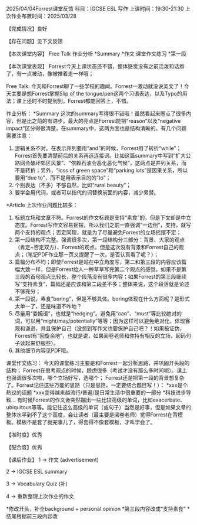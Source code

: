 2025/04/04Forrest课堂反馈
科目：IGCSE ESL 写作
上课时间：19:30-21:30
上次作业布置时间：2025/03/28

【完成情况】良好

【存在问题】见下文反馈

【本次课堂内容】
Free Talk
作业分析
*Summary
*作文
课堂作文练习
*第一段

【本次课堂表现】
Forrest今天上课状态还不错，整体感觉没有之前活泼和话痨了，有一点被动，像被推着走一样哦；

Free Talk:
今天和Forrest聊了一些学校的趣闻。Forrest一激动就没说英文了！今天主要是想Forrest掌握Slip of the tongue/pen这两个习语表达，以及Typo的用法；课上还时不时提到到，Forrest都能回答上，不错。

作业分析：
*Summary
这次的summary写得很不错哦！虽然看起来圈点了很多内容，但是比之前的有进步。最大的亮点是Forrest能把“reason”以及“negative impact”区分得很清楚，在summary中，这两方面也是结构清晰的。有几个问题需要注意：
1. 逻辑关系不对。在表示并列要用“and”的时候，Forrest用了转折“while”；Forrest首先要清楚前后的关系再选连接词。比如这篇summary中写到“扩大公路网会破坏郊区风景”、“依赖石油会恶化恶化气候”，这两点是并列关系，而不是转折；另外，“loss of green space”和“parking lots”是因果关系，所以要用“due to”，而不是用表示目的的“to”；
2. 个别表达（不多）不够自然，比如“rural beauty”；
3. 要学会用代词，或者可以指代的词替换前面的内容，减少累赘。

*Article
上次作业问题比较多：
1. 标题立场和文章不符。Forrest的作文标题是支持“素食”的，但是下文却是中立态度。Forrest写作文容易摇摆，所以我们之前一直强调“一边倒”，支持，就写两个支持的观点；否定同理，就是为了尽量避免Forrest的立场摇摆不定；
2. 第一段结构不完整。强调很多次，第一段结构分三部分：背景、大家的观点（肯定+否定双方）、Forrest的观点。但是这次没有背景和Forrest自己的观点；（笔记PDF作业那一页又提醒了一次，是否认真看了呢？）；
3. 篇幅分布不均；即使Forrest是站在中立角度写，第二和第三段的内容应该篇幅大致一样，但是Forrest给人一种草草写完第二个观点的感觉。如果不是第三段的首句观点比较长，整个段落没有很多内容；如果Forrest的第三段继续写“支持素食”，篇幅还是应该和第二段差不多；整体来说，这个段落就是论述不够充分；
4. 第一段说，素食“boring”，但是不够具体。boring体现在什么方面呢？是形式太单一了，还是味道不咋地？
5. 尽量用“委婉语”，也就是“hedging”。避免用“can”、“must”等比较绝对的词，可以用“might/may/potentially”等等；因为这样可以避免绝对化，体现客观和谦逊，并且保护自己（没想到写作文也要保护自己吧？！如果被证伪，Forrest有“回旋余地”，也就是说，如果阅卷老师和你持有相反的立场，起码句子读起来舒服些）。
6. 其他细节内容见PDF哦。

课堂作文练习：
今天的课堂练习主要是和Forrest一起分析思路，并巩固开头段的结构；
Forrest在思考观点的时候，顾虑很多（考试才没有那么多时间呢）。课上也强调很多次啦，哪个立场好写，选哪个；
Forrest还是把第一段的背景想复杂了。Forrest记住这些万能的思路（只是思路，一定要结合题目写！）：
*xxx是个热议的话题
*xxx变得越来越流行/普遍/是日常生活中很重要的一部分
*科技进步导致…
有时候Forrest的作文会突然蹦出一些比较高级的单词，比如exacerbate、ubiquitous等等。能记住这么高级的单词（或句子）当然是好事，但是如果文章的整体水平到不了这个高度，会让读者（最主要是阅卷老师）觉得Forrest在背模板。模板不是套了就完事儿了，得套得不像套模板，才叫学会了。
 
【准时度】优秀

【配合度】优秀

【课后作业】
1 -> 作文 (advertisement)

2 -> IGCSE ESL summary

3 -> Vocabulary Quiz (补)

4 -> 重新整理上次作业的作文

*修改开头，补全background + personal opinion
*第三段内容改成“支持素食”
*结尾根据前三段内容改
